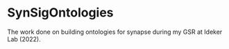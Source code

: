 # SynSigOntologies
The work done on building ontologies for synapse during my GSR at Ideker Lab (2022). 
